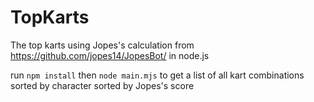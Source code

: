 # TopKarts
The top karts using Jopes's calculation from https://github.com/jopes14/JopesBot/ in node.js

run `npm install` then `node main.mjs` to get a list of all kart combinations sorted by character sorted by Jopes's score

